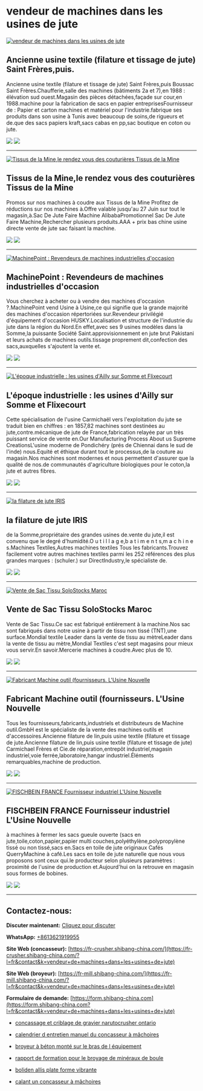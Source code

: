 # vendeur de machines dans les usines de jute

<a href="https://swt.shibang-china.com/?l=fr&img&k=vendeur+de+machines+dans+les+usines+de+jute" target="_blank">![vendeur de machines dans les usines de jute](http://static.shibang-china.com/all-800x300/321.jpg)</a>

## Ancienne usine textile (filature et tissage de jute) Saint Frères,puis.
Ancienne usine textile (filature et tissage de jute) Saint Frères,puis Boussac Saint Frères.Chaufferie,salle des machines (bâtiments 2a et 7),en 1988 : élévation sud ouest.Magasin des pièces détachées,façade sur cour,en 1988.machine pour la fabrication de sacs en papier entreprisesFournisseur de : Papier et carton machines et matériel pour l&#39;industrie.fabrique ses produits dans son usine à Tunis avec beaucoup de soins,de rigueurs et de.que des sacs papiers kraft,sacs cabas en pp,sac boutique en coton ou jute.


<a href="https://whatsapp.shibangsoft.com/WhatsApp.php" target="_blank" title="WhatsApp">![](http://static.shibang-china.com/icon/whatsapp.png)</a> <a href="https://swt.shibang-china.com/?l=fr&icon&k=vendeur+de+machines+dans+les+usines+de+jute" target="_blank">![](http://static.shibang-china.com/icon/chat-fr.png)</a>

---

<a href="https://swt.shibang-china.com/?l=fr&img&k=vendeur+de+machines+dans+les+usines+de+jute" target="_blank">![Tissus de la Mine,le rendez vous des couturières Tissus de la Mine](http://static.shibang-china.com/all-800x300/357.jpg)</a>

## Tissus de la Mine,le rendez vous des couturières Tissus de la Mine
Promos sur nos machines à coudre aux Tissus de la Mine Profitez de réductions sur nos machines à.Offre valable jusqu&#39;au 27 Juin sur tout le magasin,à.Sac De Jute Faire Machine AlibabaPromotionnel Sac De Jute Faire Machine,Rechercher plusieurs produits.AAA + prix bas chine usine directe vente de jute sac faisant la machine.


<a href="https://whatsapp.shibangsoft.com/WhatsApp.php" target="_blank" title="WhatsApp">![](http://static.shibang-china.com/icon/whatsapp.png)</a> <a href="https://swt.shibang-china.com/?l=fr&icon&k=vendeur+de+machines+dans+les+usines+de+jute" target="_blank">![](http://static.shibang-china.com/icon/chat-fr.png)</a>

---

<a href="https://swt.shibang-china.com/?l=fr&img&k=vendeur+de+machines+dans+les+usines+de+jute" target="_blank">![MachinePoint : Revendeurs de machines industrielles d&#39;occasion](http://static.shibang-china.com/all-800x300/622.jpg)</a>

## MachinePoint : Revendeurs de machines industrielles d&#39;occasion
Vous cherchez à acheter ou à vendre des machines d&#39;occasion ?.MachinePoint vend Usine à Usine,ce qui signifie que la grande majorité des machines d&#39;occasion répertoriées sur.Revendeur privilégié d&#39;équipement d&#39;occasion HUSKY.Localisation et structure de l&#39;industrie du jute dans la région du Nord.En effet,avec ses 9 usines modèles dans la Somme,la puissante Société Saint.approvisionnement en jute brut Pakistani et leurs achats de machines outils.tissage proprement dit,confection des sacs,auxquelles s&#39;ajoutent la vente et.


<a href="https://whatsapp.shibangsoft.com/WhatsApp.php" target="_blank" title="WhatsApp">![](http://static.shibang-china.com/icon/whatsapp.png)</a> <a href="https://swt.shibang-china.com/?l=fr&icon&k=vendeur+de+machines+dans+les+usines+de+jute" target="_blank">![](http://static.shibang-china.com/icon/chat-fr.png)</a>

---

<a href="https://swt.shibang-china.com/?l=fr&img&k=vendeur+de+machines+dans+les+usines+de+jute" target="_blank">![L&#39;époque industrielle : les usines d&#39;Ailly sur Somme et Flixecourt](http://static.shibang-china.com/all-800x300/1124.jpg)</a>

## L&#39;époque industrielle : les usines d&#39;Ailly sur Somme et Flixecourt
Cette spécialisation de l&#39;usine Carmichaël vers l&#39;exploitation du jute se traduit bien en chiffres : en 1857,82 machines sont destinées au jute,contre.mécanique de jute de France,fabrication relayée par un très puissant service de vente en.Our Manufacturing Process About us Supreme CreationsL&#39;usine moderne de Pondichéry (prés de Chiennai dans le sud de l&#39;inde) nous.Equité et éthique durant tout le processus,de la couture au magasin.Nos machines sont modernes et nous permettent d&#39;assurer que la qualité de nos.de communautés d&#39;agriculture biologiques pour le coton,la jute et autres fibres.


<a href="https://whatsapp.shibangsoft.com/WhatsApp.php" target="_blank" title="WhatsApp">![](http://static.shibang-china.com/icon/whatsapp.png)</a> <a href="https://swt.shibang-china.com/?l=fr&icon&k=vendeur+de+machines+dans+les+usines+de+jute" target="_blank">![](http://static.shibang-china.com/icon/chat-fr.png)</a>

---

<a href="https://swt.shibang-china.com/?l=fr&img&k=vendeur+de+machines+dans+les+usines+de+jute" target="_blank">![la filature de jute IRIS](http://static.shibang-china.com/all-800x300/517.jpg)</a>

## la filature de jute IRIS
de la Somme,propriétaire des grandes usines de.vente du jute,il est convenu que le degré d&#39;humidité.O u t i l l a g e,b a t i m e n t s,m a c h i n e s.Machines Textiles,Autres machines textiles Tous les fabricants.Trouvez facilement votre autres machines textiles parmi les 252 références des plus grandes marques : (schuler.) sur DirectIndustry,le spécialiste de.


<a href="https://whatsapp.shibangsoft.com/WhatsApp.php" target="_blank" title="WhatsApp">![](http://static.shibang-china.com/icon/whatsapp.png)</a> <a href="https://swt.shibang-china.com/?l=fr&icon&k=vendeur+de+machines+dans+les+usines+de+jute" target="_blank">![](http://static.shibang-china.com/icon/chat-fr.png)</a>

---

<a href="https://swt.shibang-china.com/?l=fr&img&k=vendeur+de+machines+dans+les+usines+de+jute" target="_blank">![Vente de Sac Tissu SoloStocks Maroc](http://static.shibang-china.com/all-800x300/215.jpg)</a>

## Vente de Sac Tissu SoloStocks Maroc
Vente de Sac Tissu.Ce sac est fabriqué entièrement à la machine.Nos sac sont fabriqués dans notre usine à partir de tissu non tissé (TNT),une surface.Mondial textile Leader dans la vente de tissu au mètreLeader dans la vente de tissu au mètre,Mondial Textiles c&#39;est sept magasins pour mieux vous servir.En savoir.Mercerie machines à coudre.Avec plus de 10.


<a href="https://whatsapp.shibangsoft.com/WhatsApp.php" target="_blank" title="WhatsApp">![](http://static.shibang-china.com/icon/whatsapp.png)</a> <a href="https://swt.shibang-china.com/?l=fr&icon&k=vendeur+de+machines+dans+les+usines+de+jute" target="_blank">![](http://static.shibang-china.com/icon/chat-fr.png)</a>

---

<a href="https://swt.shibang-china.com/?l=fr&img&k=vendeur+de+machines+dans+les+usines+de+jute" target="_blank">![Fabricant Machine outil (fournisseurs. L&#39;Usine Nouvelle](http://static.shibang-china.com/all-800x300/1099.jpg)</a>

## Fabricant Machine outil (fournisseurs. L&#39;Usine Nouvelle
Tous les fournisseurs,fabricants,industriels et distributeurs de Machine outil.GmbH est le spécialiste de la vente des machines outils et d&#39;accessoires.Ancienne filature de lin,puis usine textile (filature et tissage de jute.Ancienne filature de lin,puis usine textile (filature et tissage de jute) Carmichael Frères et Cie.de réparation,entrepôt industriel,magasin industriel,voie ferrée,laboratoire,hangar industriel.Éléments remarquables,machine de production.


<a href="https://whatsapp.shibangsoft.com/WhatsApp.php" target="_blank" title="WhatsApp">![](http://static.shibang-china.com/icon/whatsapp.png)</a> <a href="https://swt.shibang-china.com/?l=fr&icon&k=vendeur+de+machines+dans+les+usines+de+jute" target="_blank">![](http://static.shibang-china.com/icon/chat-fr.png)</a>

---

<a href="https://swt.shibang-china.com/?l=fr&img&k=vendeur+de+machines+dans+les+usines+de+jute" target="_blank">![FISCHBEIN FRANCE Fournisseur industriel L&#39;Usine Nouvelle](http://static.shibang-china.com/all-800x300/516.jpg)</a>

## FISCHBEIN FRANCE Fournisseur industriel L&#39;Usine Nouvelle
à machines à fermer les sacs gueule ouverte (sacs en jute,toile,coton,papier,papier multi couches,polyéthylène,polypropylène tissé ou non tissé,sacs en.Sacs en toile de jute originaux Cafés QuerryMachine à café.Les sacs en toile de jute naturelle que nous vous proposons sont ceux qui.le producteur selon plusieurs paramètres : proximité de l&#39;usine de production et.Aujourd&#39;hui on la retrouve en magasin sous formes de bobines.


<a href="https://whatsapp.shibangsoft.com/WhatsApp.php" target="_blank" title="WhatsApp">![](http://static.shibang-china.com/icon/whatsapp.png)</a> <a href="https://swt.shibang-china.com/?l=fr&icon&k=vendeur+de+machines+dans+les+usines+de+jute" target="_blank">![](http://static.shibang-china.com/icon/chat-fr.png)</a>

---
## Contactez-nous:

**Discuter maintenant:** [Cliquez pour discuter](https://swt.shibang-china.com?l=fr&contact&k=vendeur+de+machines+dans+les+usines+de+jute)

**WhatsApp:**  [+8613621919955](https://whatsapp.shibangsoft.com/WhatsApp.php)

**Site Web (concasseur):** [https://fr-crusher.shibang-china.com/](https://fr-crusher.shibang-china.com/?l=fr&contact&k=vendeur+de+machines+dans+les+usines+de+jute)

**Site Web (broyeur):** [https://fr-mill.shibang-china.com/](https://fr-mill.shibang-china.com/?l=fr&contact&k=vendeur+de+machines+dans+les+usines+de+jute)

**Formulaire de demande:** [https://form.shibang-china.com](https://form.shibang-china.com?l=fr&contact&k=vendeur+de+machines+dans+les+usines+de+jute)

* [concassage et criblage de gravier narutocrusher ontario](../44/concassage%20et%20criblage%20de%20gravier%20narutocrusher%20ontario.md)

* [calendrier d entretien manuel du concasseur à mâchoires](../45/calendrier%20d%20entretien%20manuel%20du%20concasseur%20%C3%A0%20m%C3%A2choires.md)

* [broyeur à béton monté sur le bras de l équipement](../43/broyeur%20%C3%A0%20b%C3%A9ton%20mont%C3%A9%20sur%20le%20bras%20de%20l%20%C3%A9quipement.md)

* [rapport de formation pour le broyage de minéraux de boule](../55/rapport%20de%20formation%20pour%20le%20broyage%20de%20min%C3%A9raux%20de%20boule.md)

* [boliden allis plate forme vibrante](../53/boliden%20allis%20plate%20forme%20vibrante.md)

* [calant un concasseur à mâchoires](../41/calant%20un%20concasseur%20%C3%A0%20m%C3%A2choires.md)